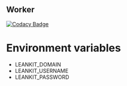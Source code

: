 ## Worker

[![Codacy Badge](https://api.codacy.com/project/badge/Grade/6a8aa5e3ce1348a3bc0a54fa22e3636f)](https://www.codacy.com/app/Funk66/worker?utm_source=github.com&utm_medium=referral&utm_content=bitelio/worker&utm_campaign=badger)

# Environment variables

 - LEANKIT\_DOMAIN
 - LEANKIT\_USERNAME
 - LEANKIT\_PASSWORD
